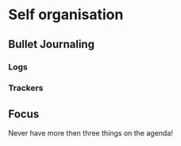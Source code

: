 # Self organisation

## Bullet Journaling

### Logs

### Trackers


## Focus

Never have more then three things on the agenda!